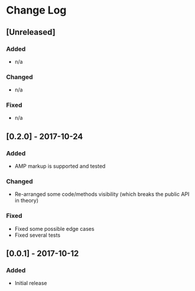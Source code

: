 # Change Log

## [Unreleased]
### Added
- n/a

### Changed
- n/a

### Fixed
- n/a

## [0.2.0] - 2017-10-24
### Added
- AMP markup is supported and tested

### Changed
- Re-arranged some code/methods visibility (which breaks the public API in theory)

### Fixed
- Fixed some possible edge cases
- Fixed several tests

## [0.0.1] - 2017-10-12
### Added
- Initial release

